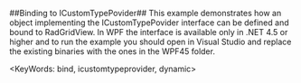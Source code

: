 ##Binding to ICustomTypePovider##
This example demonstrates how an object implementing the ICustomTypePovider interface can be defined and bound to RadGridView.
In WPF the interface is available only in .NET 4.5 or higher and to run the example you should open in Visual Studio and replace the existing binaries with the ones in the WPF45 folder.

<KeyWords: bind, icustomtypeprovider, dynamic>